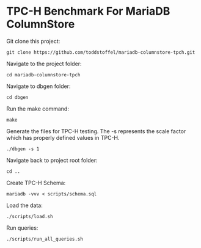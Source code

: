 # TPC-H Benchmark For MariaDB ColumnStore

Git clone this project:
```
git clone https://github.com/toddstoffel/mariadb-columnstore-tpch.git
```

Navigate to the project folder:
```
cd mariadb-columnstore-tpch
```

Navigate to dbgen folder:
```
cd dbgen
```

Run the make command:
```
make
```  

Generate the files for TPC-H testing. The -s represents the scale factor which has properly defined values in TPC-H.
```
./dbgen -s 1
```  

Navigate back to project root folder:
```
cd ..
```

Create TPC-H Schema:
```
mariadb -vvv < scripts/schema.sql
```

Load the data:
```
./scripts/load.sh
```

Run queries:
```
./scripts/run_all_queries.sh
```